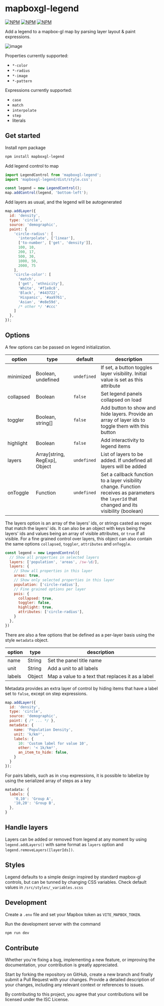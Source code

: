 # mapboxgl-legend

[![NPM](https://img.shields.io/npm/v/mapboxgl-legend)](https://npmjs.org/package/mapboxgl-legend)
[![NPM](https://img.shields.io/bundlephobia/minzip/mapboxgl-legend)](https://npmjs.org/package/mapboxgl-legend)
[![NPM](https://img.shields.io/npm/l/mapboxgl-legend)](https://npmjs.org/package/mapboxgl-legend)

Add a legend to a mapbox-gl map by parsing layer layout & paint expressions.

![image](https://user-images.githubusercontent.com/12972543/116700430-0d338b80-a9c7-11eb-913f-70c884589dc0.png)

Properties currently supported:

- `*-color`
- `*-radius`
- `*-image`
- `*-pattern`

Expressions currently supported:

- `case`
- `match`
- `interpolate`
- `step`
- literals

## Get started

Install npm package

```bash
npm install mapboxgl-legend
```

Add legend control to map

```javascript
import LegendControl from 'mapboxgl-legend';
import 'mapboxgl-legend/dist/style.css';

const legend = new LegendControl();
map.addControl(legend, 'bottom-left');
```

Add layers as usual, and the legend will be autogenerated

```javascript
map.addLayer({
  id: 'density',
  type: 'circle',
  source: 'demographic',
  paint: {
    'circle-radius': [
      'interpolate', ['linear'],
      ['to-number', ['get', 'density']],
      100, 10,
      200, 17,
      500, 30,
      1000, 50,
      2000, 75
    ],
    'circle-color': [
      'match',
      ['get', 'ethnicity'],
      'White', '#f1e8c8',
      'Black', '#443722',
      'Hispanic', '#aa9761',
      'Asian', '#e8e59d',
      /* other */ '#ccc'
    ]
  },
});
```

## Options

A few options can be passed on legend initialization.

| option | type | default | description |
| --- | --- | --- | --- |
| minimized | Boolean, undefined | `undefined` | If set, a button toggles layer visibility. Initial value is set as this attribute |
| collapsed | Boolean | `false` | Set legend panels collapsed on load |
| toggler | Boolean, string[] | `false` | Add button to show and hide layers. Provide an array of layer ids to toggle them with this button |
| highlight | Boolean | `false` | Add interactivity to legend items |
| layers | Array[string, RegExp], Object | `undefined` | List of layers to be added. If undefined all layers will be added |
| onToggle | Function | `undefined` | Set a callback function to a layer visibility change. Function receives as parameters the `layerId` that changed and its visibility (boolean) |

The layers option is an array of the layers' ids, or strings casted as regex that match the layers' ids. It can also be an object with keys being the layers' ids and values being an array of visible attributes, or `true` if all visible. For a fine grained control over layers, this object can also contain the same options `collapsed`, `toggler`, `attributes` and `onToggle`.

```javascript
const legend = new LegendControl({
  // Show all properties in selected layers
  layers: ['population', 'areas', /sw-\d/],
  layers: {
    // Show all properties in this layer
    areas: true,
    // Show only selected properties in this layer
    population: ['circle-radius'], 
    // Fine grained options per layer
    pois: {
      collapsed: true,
      toggler: false,
      highlight: true,
      attributes: ['circle-radius'],
    }
  },
})
```

There are also a few options that be defined as a per-layer basis using the style `metadata` object.

| option | type | description |
| --- | --- | --- |
| name | String | Set the panel title name |
| unit | String | Add a unit to all labels |
| labels | Object | Map a value to a text that replaces it as a label |

Metadata provides an extra layer of control by hiding items that have a label set to `false`, except on step expressions.

```javascript
map.addLayer({
  id: 'density',
  type: 'circle',
  source: 'demographic',
  paint: { /* ... */ },
  metadata: {
    name: 'Population Density',
    unit: 'k/km²',
    labels: {
      10: 'Custom label for value 10',
      other: '< 1k/km²',
      an_item_to_hide: false,
    }
  }
});
```

For pairs labels, such as in `step` expressions, it is possible to labelize by using the serialized array of steps as a key

```javascript
matadata: {
  labels: {
    '0,10': 'Group A',
    '10,20': 'Group B',
  },
}
```

## Handle layers

Layers can be added or removed from legend at any moment by using `legend.addLayers()` with same format as `layers` option and `legend.removeLayers([layerIds])`.

## Styles

Legend defaults to a simple design inspired by standard mapbox-gl controls, but can be tunned by changing CSS variables. Check default values in `/src/styles/_variables.scss`

## Development

Create a `.env` file and set your Mapbox token as `VITE_MAPBOX_TOKEN`.

Run the development server with the command

```bash
npm run dev
```

## Contribute

Whether you're fixing a bug, implementing a new feature, or improving the documentation, your contribution is greatly appreciated.

Start by forking the repository on GitHub, create a new branch and finally submit a Pull Request with your changes. Provide a detailed description of your changes, including any relevant context or references to issues.

By contributing to this project, you agree that your contributions will be licensed under the ISC License.
